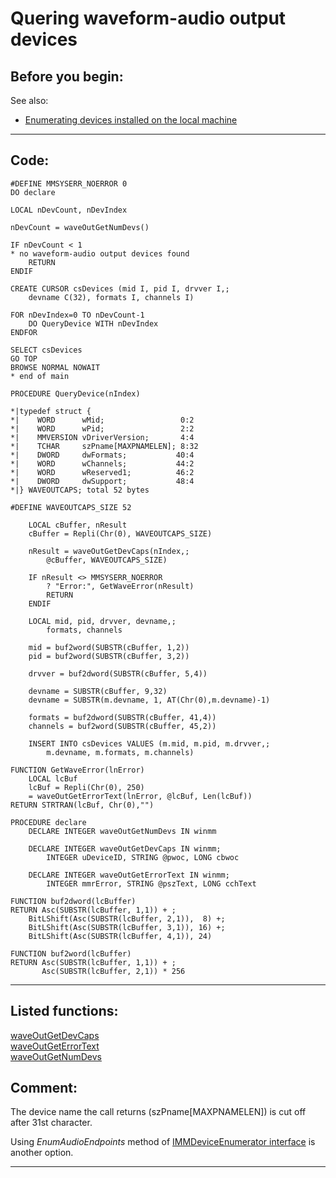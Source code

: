 
# Quering waveform-audio output devices

## Before you begin:
See also:

* [Enumerating devices installed on the local machine](sample_545.md)  
  
***  


## Code:
```foxpro  
#DEFINE MMSYSERR_NOERROR 0
DO declare

LOCAL nDevCount, nDevIndex

nDevCount = waveOutGetNumDevs()

IF nDevCount < 1
* no waveform-audio output devices found
	RETURN
ENDIF

CREATE CURSOR csDevices (mid I, pid I, drvver I,;
	devname C(32), formats I, channels I)

FOR nDevIndex=0 TO nDevCount-1
	DO QueryDevice WITH nDevIndex
ENDFOR

SELECT csDevices
GO TOP
BROWSE NORMAL NOWAIT
* end of main

PROCEDURE QueryDevice(nIndex)

*|typedef struct {
*|    WORD      wMid;                 0:2
*|    WORD      wPid;                 2:2
*|    MMVERSION vDriverVersion;       4:4
*|    TCHAR     szPname[MAXPNAMELEN]; 8:32
*|    DWORD     dwFormats;           40:4
*|    WORD      wChannels;           44:2
*|    WORD      wReserved1;          46:2
*|    DWORD     dwSupport;           48:4
*|} WAVEOUTCAPS; total 52 bytes

#DEFINE WAVEOUTCAPS_SIZE 52

	LOCAL cBuffer, nResult
	cBuffer = Repli(Chr(0), WAVEOUTCAPS_SIZE)

	nResult = waveOutGetDevCaps(nIndex,;
		@cBuffer, WAVEOUTCAPS_SIZE)

	IF nResult <> MMSYSERR_NOERROR
		? "Error:", GetWaveError(nResult)
		RETURN
	ENDIF
	
	LOCAL mid, pid, drvver, devname,;
		formats, channels

	mid = buf2word(SUBSTR(cBuffer, 1,2))
	pid = buf2word(SUBSTR(cBuffer, 3,2))

	drvver = buf2dword(SUBSTR(cBuffer, 5,4))

	devname = SUBSTR(cBuffer, 9,32)
	devname = SUBSTR(m.devname, 1, AT(Chr(0),m.devname)-1)

	formats = buf2dword(SUBSTR(cBuffer, 41,4))
	channels = buf2word(SUBSTR(cBuffer, 45,2))
	
	INSERT INTO csDevices VALUES (m.mid, m.pid, m.drvver,;
		m.devname, m.formats, m.channels)

FUNCTION GetWaveError(lnError)
	LOCAL lcBuf
	lcBuf = Repli(Chr(0), 250)
	= waveOutGetErrorText(lnError, @lcBuf, Len(lcBuf))
RETURN STRTRAN(lcBuf, Chr(0),"")

PROCEDURE declare
	DECLARE INTEGER waveOutGetNumDevs IN winmm

	DECLARE INTEGER waveOutGetDevCaps IN winmm;
		INTEGER uDeviceID, STRING @pwoc, LONG cbwoc

	DECLARE INTEGER waveOutGetErrorText IN winmm;
		INTEGER mmrError, STRING @pszText, LONG cchText

FUNCTION buf2dword(lcBuffer)
RETURN Asc(SUBSTR(lcBuffer, 1,1)) + ;
	BitLShift(Asc(SUBSTR(lcBuffer, 2,1)),  8) +;
	BitLShift(Asc(SUBSTR(lcBuffer, 3,1)), 16) +;
	BitLShift(Asc(SUBSTR(lcBuffer, 4,1)), 24)

FUNCTION buf2word(lcBuffer)
RETURN Asc(SUBSTR(lcBuffer, 1,1)) + ;
       Asc(SUBSTR(lcBuffer, 2,1)) * 256  
```  
***  


## Listed functions:
[waveOutGetDevCaps](../libraries/winmm/waveOutGetDevCaps.md)  
[waveOutGetErrorText](../libraries/winmm/waveOutGetErrorText.md)  
[waveOutGetNumDevs](../libraries/winmm/waveOutGetNumDevs.md)  

## Comment:
The device name the call returns (szPname[MAXPNAMELEN]) is cut off after 31st character.  
  
Using *EnumAudioEndpoints* method of <a href="http://msdn.microsoft.com/en-us/library/windows/desktop/dd371399(v=vs.85).aspx">IMMDeviceEnumerator interface</a> is another option.  
  
***  

